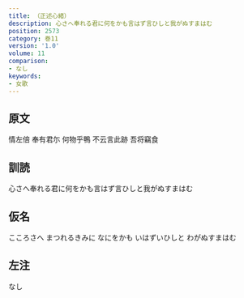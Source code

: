 ```yaml
---
title: （正述心緒）
description: 心さへ奉れる君に何をかも言はず言ひしと我がぬすまはむ
position: 2573
category: 巻11
version: '1.0'
volume: 11
comparison:
- なし
keywords:
- 女歌
---
```


## 原文

情左倍 奉有君尓 何物乎鴨 不云言此跡 吾将竊食

## 訓読

心さへ奉れる君に何をかも言はず言ひしと我がぬすまはむ

## 仮名

こころさへ まつれるきみに なにをかも いはずいひしと わがぬすまはむ

## 左注

なし
